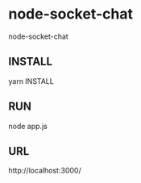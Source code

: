 # node-socket-chat
node-socket-chat

## INSTALL
yarn INSTALL

## RUN
node app.js

## URL
http://localhost:3000/
